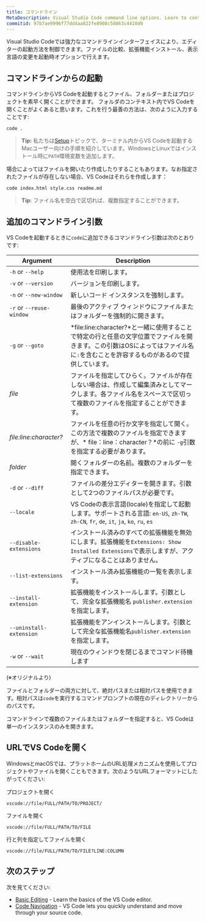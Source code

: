 ```yaml
---
title: コマンドライン
MetaDescription: Visual Studio Code command line options. Learn to control VS Code startup.
commitid: 97b7ae9996f77dd4aa822fe8908c50863c4410d9
---
```


Visual Studio Codeでは強力なコマンドラインインターフェイスにより、エディターの起動方法を制御できます。ファイルの比較、拡張機能インストール、表示言語の変更を起動時オプションで行えます。

## コマンドラインからの起動

コマンドラインからVS Codeを起動するとファイル、フォルダーまたはプロジェクトを素早く開くことができます。 フォルダのコンテキスト内でVS Codeを開くことがよくあると思います。これを行う最善の方法は、次のように入力することです:

```
code .
```

>**Tip:** 私たちは[Setup](/docs/setup/mac.md)トピックで、ターミナル内からVS Codeを起動するMacユーザー向けの手順を紹介しています。WindowsとLinuxではインストール時に`PATH`環境変数を追加します。

場合によってはファイルを開いたり作成したりすることもあります。なお指定されたファイルが存在しない場合、VS Codeはそれらを作成します：

```
code index.html style.css readme.md
```

>**Tip:** ファイル名を空白で区切れば、複数指定することができます。

## 追加のコマンドライン引数

VS Codeを起動するときに`code`に追加できるコマンドライン引数は次のとおりです:

Argument|Description
------------------|-----------
`-h` or `--help` | 使用法を印刷します。
`-v` or `--version` | バージョンを印刷します。
`-n` or `--new-window`| 新しいコード インスタンスを強制します。
`-r` or `--reuse-window` | 最後のアクティブ ウィンドウにファイルまたはフォルダーを強制的に開きます。
`-g` or `--goto` | *file:line:character?*と一緒に使用することで特定の行と任意の文字位置でファイルを開きます。この引数はOSによってはファイル名に`:`を含むことを許容するものがあるので提供しています。
*file* | ファイルを指定してひらく。ファイルが存在しない場合は、作成して編集済みとしてマークします。各ファイル名をスペースで区切って複数のファイルを指定することができます。
*file:line:character?* | ファイルを任意の行か文字を指定して開く。この方法で複数のファイルを指定できますが、* file：line：character？*の前に `-g`引数を指定する必要があります。
*folder* | 開くフォルダーの名前。複数のフォルダーを指定できます。
`-d` or `--diff` | ファイルの差分エディターを開きます。引数として2つのファイルパスが必要です。
`--locale` | VS Codeの表示言語(locale)を指定して起動します。サポートされる言語: `en-US`, `zh-TW`, `zh-CN`, `fr`, `de`, `it`, `ja`, `ko`, `ru`, `es`
`--disable-extensions` | インストール済みのすべての拡張機能を無効にします。拡張機能を`Extensions: Show Installed Extensions`で表示しますが、アクティブになることはありません。
`--list-extensions` | インストール済み拡張機能の一覧を表示します。
`--install-extension` | 拡張機能をインストールします。引数として、完全な拡張機能名 `publisher.extension`を指定します。
`--uninstall-extension` | 拡張機能をアンインストールします。引数として完全な拡張機能名`publisher.extension`を指定します。
`-w` or `--wait` | 現在のウィンドウを閉じるまでコマンド待機します

(※オリジナルより)

ファイルとフォルダーの両方に対して、絶対パスまたは相対パスを使用できます。相対パスは`code`を実行するコマンドプロンプトの現在のディレクトリーからのパスです。

コマンドラインで複数のファイルまたはフォルダーを指定すると、VS Codeは単一のインスタンスのみを開きます。

## URLでVS Codeを開く

WindowsとmacOSでは、プラットホームのURL処理メカニズムを使用してプロジェクトやファイルを開くこともできます。次のようなURLフォーマットにしたがってください:

プロジェクトを開く

```
vscode://file/FULL/PATH/TO/PROJECT/
```

ファイルを開く

```
vscode://file/FULL/PATH/TO/FILE
```

行と列を指定してファイルを開く

```
vscode://file/FULL/PATH/TO/FILE?LINE:COLUMN
```

## 次のステップ

次を見てください:

* [Basic Editing](/docs/userguide/codebasics.md) - Learn the basics of the VS Code editor.
* [Code Navigation](/docs/userguide/editingevolved.md) - VS Code lets you quickly understand and move through your source code.
